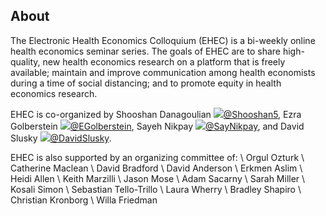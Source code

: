 ## About

The Electronic Health Economics Colloquium (EHEC) is a bi-weekly online health economics seminar series. The goals of EHEC are to share high-quality, new health economics research on a platform that is freely available; maintain and improve communication among health economists during a time of social distancing; and to promote equity in health economics research.

EHEC is co-organized by Shooshan Danagoulian <img src="https://img.icons8.com/color/26/000000/twitter.png"/>[@Shooshan5](https://twitter.com/Shooshan5), Ezra Golberstein <img src="https://img.icons8.com/color/26/000000/twitter.png"/>[@EGolberstein](https://twitter.com/EGolberstein), Sayeh Nikpay <img src="https://img.icons8.com/color/26/000000/twitter.png"/>[@SayNikpay](https://twitter.com/SayNikpay), and David Slusky <img src="https://img.icons8.com/color/26/000000/twitter.png"/>[@DavidSlusky](https://twitter.com/DavidSlusky). 

EHEC is also supported by an organizing committee of: \\
Orgul Ozturk  \\
Catherine Maclean  \\
David Bradford \\
David Anderson \\
Erkmen Aslim \\
Heidi Allen \\
Keith Marzilli \\
Jason Mose \\
Adam Sacarny  \\
Sarah Miller \\
Kosali Simon  \\
Sebastian Tello-Trillo \\
Laura Wherry \\
Bradley Shapiro \\
Christian Kronborg \\ 
Willa Friedman

<!-- <img src="https://img.icons8.com/color/26/000000/twitter.png"/> -->
